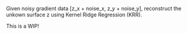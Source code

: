 Given noisy gradient data [z_x + noise_x, z_y + noise_y], reconstruct the unkown surface z using Kernel Ridge Regression (KRR). 

This is a WIP!
